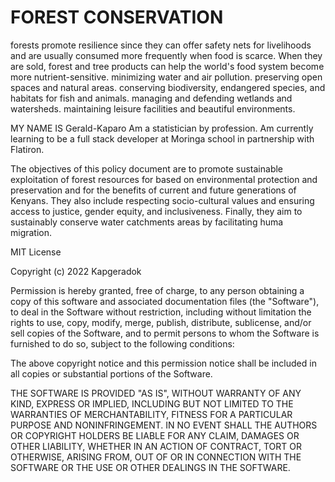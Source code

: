  <!-- PROJECT: FOREST CONSERVATION PROJECT  -->

# FOREST CONSERVATION

forests promote resilience since they can offer safety nets
      for livelihoods and are usually consumed more frequently when food is
      scarce. When they are sold, forest and tree products can help the world's
      food system become more nutrient-sensitive. minimizing water and air
      pollution. preserving open spaces and natural areas. conserving
      biodiversity, endangered species, and habitats for fish and animals.
      managing and defending wetlands and watersheds. maintaining leisure
      facilities and beautiful environments.

 <!-- AUTHOR: GERALD KAPARO -->
 MY NAME IS Gerald-Kaparo
Am a statistician by profession. Am currently learning to be a full stack developer at Moringa school in partnership with Flatiron.
 <!-- description of project  -->

 The objectives of this policy document are to promote sustainable exploitation of forest resources for based on environmental protection and preservation and for the benefits of current and future generations of Kenyans. They also include respecting socio-cultural values and ensuring access to justice, gender equity, and inclusiveness. Finally, they aim to sustainably conserve water catchments areas by facilitating huma migration.
 <!-- - link to live site on GitHub Pages - -->
 
 
 <!-- copyright and license information -->

MIT License

Copyright (c) 2022 Kapgeradok

Permission is hereby granted, free of charge, to any person obtaining a copy
of this software and associated documentation files (the "Software"), to deal
in the Software without restriction, including without limitation the rights
to use, copy, modify, merge, publish, distribute, sublicense, and/or sell
copies of the Software, and to permit persons to whom the Software is
furnished to do so, subject to the following conditions:

The above copyright notice and this permission notice shall be included in all
copies or substantial portions of the Software.

THE SOFTWARE IS PROVIDED "AS IS", WITHOUT WARRANTY OF ANY KIND, EXPRESS OR
IMPLIED, INCLUDING BUT NOT LIMITED TO THE WARRANTIES OF MERCHANTABILITY,
FITNESS FOR A PARTICULAR PURPOSE AND NONINFRINGEMENT. IN NO EVENT SHALL THE
AUTHORS OR COPYRIGHT HOLDERS BE LIABLE FOR ANY CLAIM, DAMAGES OR OTHER
LIABILITY, WHETHER IN AN ACTION OF CONTRACT, TORT OR OTHERWISE, ARISING FROM,
OUT OF OR IN CONNECTION WITH THE SOFTWARE OR THE USE OR OTHER DEALINGS IN THE
SOFTWARE.

